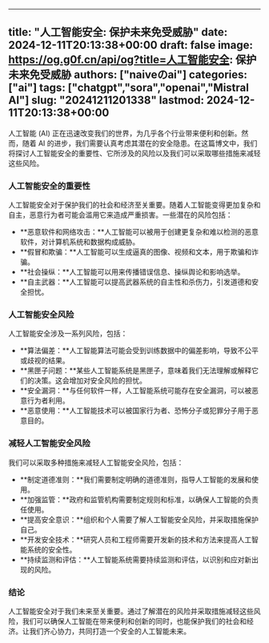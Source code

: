 
---
title: "人工智能安全: 保护未来免受威胁"
date: 2024-12-11T20:13:38+00:00
draft: false
image: https://og.g0f.cn/api/og?title=人工智能安全: 保护未来免受威胁
authors: ["naiveのai"]
categories: ["ai"]
tags: ["chatgpt","sora","openai","Mistral AI"]
slug: "20241211201338"
lastmod: 2024-12-11T20:13:38+00:00
---
人工智能 (AI) 正在迅速改变我们的世界，为几乎各个行业带来便利和创新。然而，随着 AI 的进步，我们需要认真考虑其潜在的安全隐患。在这篇博文中，我们将探讨人工智能安全的重要性、它所涉及的风险以及我们可以采取哪些措施来减轻这些风险。

### 人工智能安全的重要性

人工智能安全对于保护我们的社会和经济至关重要。随着人工智能变得更加复杂和自主，恶意行为者可能会滥用它来造成严重损害。一些潜在的风险包括：

- **恶意软件和网络攻击：**人工智能可以被用于创建更复杂和难以检测的恶意软件，对计算机系统和数据构成威胁。
- **假冒和欺骗：**人工智能可以生成逼真的图像、视频和文本，用于欺骗和诈骗。
- **社会操纵：**人工智能可以用来传播错误信息、操纵舆论和影响选举。
- **自主武器：**人工智能可以提高武器系统的自主性和杀伤力，引发道德和安全担忧。

### 人工智能安全风险

人工智能安全涉及一系列风险，包括：

- **算法偏差：**人工智能算法可能会受到训练数据中的偏差影响，导致不公平或歧视的结果。
- **黑匣子问题：**某些人工智能系统是黑匣子，意味着我们无法理解或解释它们的决策。这会增加对安全风险的担忧。
- **安全漏洞：**与任何软件一样，人工智能系统可能存在安全漏洞，可以被恶意行为者利用。
- **恶意使用：**人工智能技术可以被国家行为者、恐怖分子或犯罪分子用于恶意目的。

### 减轻人工智能安全风险

我们可以采取多种措施来减轻人工智能安全风险，包括：

- **制定道德准则：**我们需要制定明确的道德准则，指导人工智能的发展和使用。
- **加强监管：**政府和监管机构需要制定规则和标准，以确保人工智能的负责任使用。
- **提高安全意识：**组织和个人需要了解人工智能安全风险，并采取措施保护自己。
- **开发安全技术：**研究人员和工程师需要开发新的技术和方法来提高人工智能系统的安全性。
- **持续监测和评估：**人工智能系统需要持续监测和评估，以识别和应对新出现的风险。

### 结论

人工智能安全对于我们未来至关重要。通过了解潜在的风险并采取措施减轻这些风险，我们可以确保人工智能在带来便利和创新的同时，也能保护我们的社会和经济。让我们齐心协力，共同打造一个安全的人工智能未来。